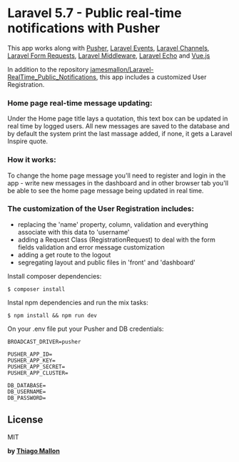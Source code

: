 # Laravel 5.7 - Public real-time notifications with Pusher

This app works along with [Pusher], [Laravel Events], [Laravel Channels], [Laravel Form Requests], [Laravel Middleware], [Laravel Echo] and [Vue.js]

In addition to the repository [jamesmallon/Laravel-RealTime_Public_Notifications], this app includes a customized User Registration. 

### Home page real-time message updating:

Under the Home page title lays a quotation, this text box can be updated in real time by logged users. All new messages are saved to the database and by default the system print the last massage added, if none, it gets a Laravel Inspire quote.

### How it works:
To change the home page message you'll need to register and login in the app - write new messages in the dashboard and in other browser tab you'll be able to see the home page message being updated in real time. 

### The customization of the User Registration includes:

- replacing the 'name' property, column, validation and everything associate with this data to 'username'
- adding a Request Class (RegistrationRequest) to deal with the form fields validation and error message customization
- adding a get route to the logout
- segregating layout and public files in 'front' and 'dashboard'

Install composer dependencies:
```
$ composer install
```

Instal npm dependencies and run the mix tasks:
```
$ npm install && npm run dev
```

On your .env file put your Pusher and DB credentials:
```
BROADCAST_DRIVER=pusher

PUSHER_APP_ID=
PUSHER_APP_KEY=
PUSHER_APP_SECRET=
PUSHER_APP_CLUSTER=

DB_DATABASE=
DB_USERNAME=
DB_PASSWORD=
```

License
----

MIT

**by [Thiago Mallon]**

 [Pusher]: <https://pusher.com/>
 [Vue.js]: <https://vuejs.org/>
 [Laravel Events]: <https://laravel.com/docs/5.7/events>
 [Laravel Channels]: <https://laravel.com/docs/5.7/broadcasting#defining-channel-classes>
 [Laravel Form Requests]: <https://laravel.com/docs/5.7/validation#creating-form-requests>
 [Laravel Middleware]: <https://laravel.com/docs/5.7/middleware>
 [Laravel Echo]: <https://laravel.com/docs/5.7/broadcasting#installing-laravel-echo>
 [pusher/pusher-php-server]: <https://packagist.org/packages/pusher/pusher-php-server>
 [laravel-echo]: <https://www.npmjs.com/package/laravel-echo>
 [pusher-js]: <https://www.npmjs.com/package/pusher-js>
 [Thiago Mallon]: <https://www.linkedin.com/in/thiago-mallon/>
 [jamesmallon/Laravel-RealTime_Public_Notifications]: <https://github.com/jamesmallon/Laravel-RealTime_Public_Notifications>
